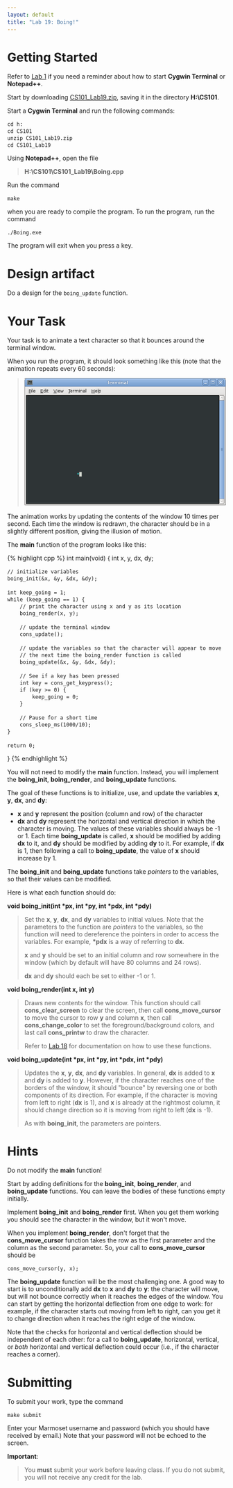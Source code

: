```yaml
---
layout: default
title: "Lab 19: Boing!"
---
```


Getting Started
===============

Refer to [Lab 1](lab1.html) if you need a reminder about how to start **Cygwin Terminal** or **Notepad++**.

Start by downloading [CS101\_Lab19.zip](CS101_Lab19.zip), saving it in the directory **H:\\CS101**.

Start a **Cygwin Terminal** and run the following commands:

    cd h:
    cd CS101
    unzip CS101_Lab19.zip
    cd CS101_Lab19

Using **Notepad++**, open the file

> **H:\\CS101\\CS101\_Lab19\\Boing.cpp**

Run the command

    make

when you are ready to compile the program. To run the program, run the command

    ./Boing.exe

The program will exit when you press a key.

# Design artifact

Do a design for the `boing_update` function.

Your Task
=========

Your task is to animate a text character so that it bounces around the terminal window.

When you run the program, it should look something like this (note that the animation repeats every 60 seconds):

> ![image](images/lab19/boing.gif)

The animation works by updating the contents of the window 10 times per second. Each time the window is redrawn, the character should be in a slightly different position, giving the illusion of motion.

The **main** function of the program looks like this:

{% highlight cpp %}
int main(void) {
    int x, y, dx, dy;

    // initialize variables
    boing_init(&x, &y, &dx, &dy);

    int keep_going = 1;
    while (keep_going == 1) {
        // print the character using x and y as its location
        boing_render(x, y);

        // update the terminal window
        cons_update();

        // update the variables so that the character will appear to move
        // the next time the boing_render function is called
        boing_update(&x, &y, &dx, &dy);

        // See if a key has been pressed
        int key = cons_get_keypress();
        if (key >= 0) {
            keep_going = 0;
        }

        // Pause for a short time
        cons_sleep_ms(1000/10);
    }

    return 0;
}
{% endhighlight %}

You will not need to modify the **main** function. Instead, you will implement the **boing\_init**, **boing\_render**, and **boing\_update** functions.

The goal of these functions is to initialize, use, and update the variables **x**, **y**, **dx**, and **dy**:

-   **x** and **y** represent the position (column and row) of the character
-   **dx** and **dy** represent the horizontal and vertical direction in which the character is moving. The values of these variables should always be -1 or 1. Each time **boing\_update** is called, **x** should be modified by adding **dx** to it, and **dy** should be modified by adding **dy** to it. For example, if **dx** is 1, then following a call to **boing\_update**, the value of **x** should increase by 1.

The **boing\_init** and **boing\_update** functions take *pointers* to the variables, so that their values can be modified.

Here is what each function should do:

<b>void boing\_init(int \*px, int \*py, int \*pdx, int \*pdy)</b>

> Set the **x**, **y**, **dx**, and **dy** variables to initial values. Note that the parameters to the function are *pointers* to the variables, so the function will need to dereference the pointers in order to access the variables. For example, **\*pdx** is a way of referring to **dx**.
>
> **x** and **y** should be set to an initial column and row somewhere in the window (which by default will have 80 columns and 24 rows).
>
> **dx** and **dy** should each be set to either -1 or 1.

<b>void boing\_render(int x, int y)</b>

> Draws new contents for the window. This function should call **cons\_clear\_screen** to clear the screen, then call **cons\_move\_cursor** to move the cursor to row **y** and column **x**, then call **cons\_change\_color** to set the foreground/background colors, and last call **cons\_printw** to draw the character.
>
> Refer to [Lab 18](lab18.html) for documentation on how to use these functions.

<b>void boing_update(int \*px, int \*py, int \*pdx, int \*pdy)</b>

> Updates the **x**, **y**, **dx**, and **dy** variables. In general, **dx** is added to **x** and **dy** is added to **y**. However, if the character reaches one of the borders of the window, it should "bounce" by reversing one or both components of its direction. For example, if the character is moving from left to right (**dx** is 1), and **x** is already at the rightmost column, it should change direction so it is moving from right to left (**dx** is -1).
>
> As with **boing\_init**, the parameters are pointers.

Hints
=====

Do not modify the **main** function!

Start by adding definitions for the **boing\_init**, **boing\_render**, and **boing\_update** functions. You can leave the bodies of these functions empty initially.

Implement **boing\_init** and **boing\_render** first. When you get them working you should see the character in the window, but it won't move.

When you implement **boing\_render**, don't forget that the **cons\_move\_cursor** function takes the row as the first parameter and the column as the second parameter. So, your call to **cons\_move\_cursor** should be

    cons_move_cursor(y, x);

The **boing\_update** function will be the most challenging one. A good way to start is to unconditionally add **dx** to **x** and **dy** to **y**: the character will move, but will not bounce correctly when it reaches the edges of the window. You can start by getting the horizontal deflection from one edge to work: for example, if the character starts out moving from left to right, can you get it to change direction when it reaches the right edge of the window.

Note that the checks for horizontal and vertical deflection should be independent of each other: for a call to **boing\_update**, horizontal, vertical, or *both* horizontal and vertical deflection could occur (i.e., if the character reaches a corner).

Submitting
==========

To submit your work, type the command

    make submit

Enter your Marmoset username and password (which you should have received by email.) Note that your password will not be echoed to the screen.

**Important**:

> You **must** submit your work before leaving class. If you do not submit, you will not receive any credit for the lab.
